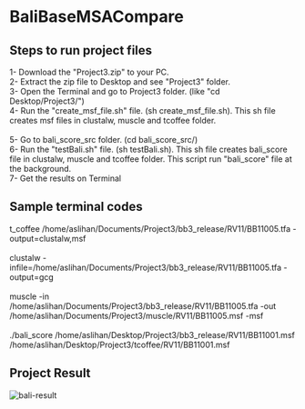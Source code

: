 # BaliBaseMSACompare

## Steps to run project files

1- Download the "Project3.zip" to your PC.<br/>
2- Extract the zip file to Desktop and see "Project3" folder.<br/>
3- Open the Terminal and go to Project3 folder. (like "cd Desktop/Project3/")<br/>
4- Run the "create_msf_file.sh" file. (sh create_msf_file.sh). This sh file creates msf files in clustalw, muscle and tcoffee folder.<br/>  
5- Go to bali_score_src folder. (cd bali_score_src/)<br/> 
6- Run the "testBali.sh" file. (sh testBali.sh). This sh file creates bali_score file in clustalw, muscle and tcoffee folder. This script run "bali_score" file at the background.<br/>
7- Get the results on Terminal<br/>   	

## Sample terminal codes

t_coffee /home/aslihan/Documents/Project3/bb3_release/RV11/BB11005.tfa -output=clustalw,msf
<br/><br/>
clustalw -infile=/home/aslihan/Documents/Project3/bb3_release/RV11/BB11005.tfa -output=gcg
<br/><br/>
muscle -in /home/aslihan/Documents/Project3/bb3_release/RV11/BB11005.tfa -out /home/aslihan/Documents/Project3/muscle/RV11/BB11005.msf -msf
<br/><br/>
./bali_score /home/aslihan/Desktop/Project3/bb3_release/RV11/BB11001.msf /home/aslihan/Desktop/Project3/tcoffee/RV11/BB11001.msf
<br/>
## Project Result
![bali-result](https://cloud.githubusercontent.com/assets/10771038/21924180/9c4dcf40-d980-11e6-9838-402cf9582585.png)
